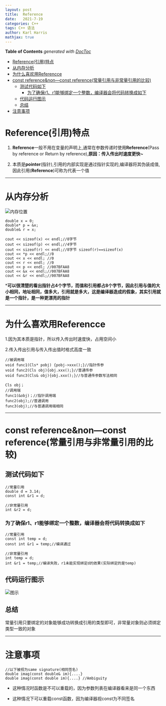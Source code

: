 ```yaml
---
layout: post
title:  Reference
date:   2021-7-19
categories: C++
tags: C++ 语法
author: Karl Harris
mathjax: true
---
```


<!-- START doctoc generated TOC please keep comment here to allow auto update -->
<!-- DON'T EDIT THIS SECTION, INSTEAD RE-RUN doctoc TO UPDATE -->
**Table of Contents**  *generated with [DocToc](https://github.com/thlorenz/doctoc)*

- [Reference(引用)特点](#reference%E5%BC%95%E7%94%A8%E7%89%B9%E7%82%B9)
- [从内存分析](#%E4%BB%8E%E5%86%85%E5%AD%98%E5%88%86%E6%9E%90)
- [为什么喜欢用Referencce](#%E4%B8%BA%E4%BB%80%E4%B9%88%E5%96%9C%E6%AC%A2%E7%94%A8referencce)
- [const reference&non—const reference(常量引用与非常量引用的比较)](#const-referencenonconst-reference%E5%B8%B8%E9%87%8F%E5%BC%95%E7%94%A8%E4%B8%8E%E9%9D%9E%E5%B8%B8%E9%87%8F%E5%BC%95%E7%94%A8%E7%9A%84%E6%AF%94%E8%BE%83)
  - [测试代码如下](#%E6%B5%8B%E8%AF%95%E4%BB%A3%E7%A0%81%E5%A6%82%E4%B8%8B)
    - [为了确保r1、r1能够绑定一个整数，编译器会将代码转换成如下](#%E4%B8%BA%E4%BA%86%E7%A1%AE%E4%BF%9Dr1r1%E8%83%BD%E5%A4%9F%E7%BB%91%E5%AE%9A%E4%B8%80%E4%B8%AA%E6%95%B4%E6%95%B0%E7%BC%96%E8%AF%91%E5%99%A8%E4%BC%9A%E5%B0%86%E4%BB%A3%E7%A0%81%E8%BD%AC%E6%8D%A2%E6%88%90%E5%A6%82%E4%B8%8B)
  - [代码运行图示](#%E4%BB%A3%E7%A0%81%E8%BF%90%E8%A1%8C%E5%9B%BE%E7%A4%BA)
  - [总结](#%E6%80%BB%E7%BB%93)
- [注意事项](#%E6%B3%A8%E6%84%8F%E4%BA%8B%E9%A1%B9)

<!-- END doctoc generated TOC please keep comment here to allow auto update -->


# Reference(引用)特点
1. **Reference**一般不用在变量的声明上,通常在参数传递时使用**Reference**(Pass by reference or Return by reference),**原因：传入传出时速度更快~**
    
2. 本质是**pointer**(指针),引用的内部实现是通过指针实现的,编译器将其伪装成值,因此引用(**Reference**)可称为代表一个值

---
# 从内存分析

![内存位置]({{"https://www.karlharris.cn/img/reference1.png"|absolute_url}})

	double x = 0;
	double* p = &x;
	double& r = x;
	
	cout << sizeof(x) << endl;//8字节
	cout << sizeof(p) << endl;//4字节
	cout << sizeof(r) << endl;//8字节 sizeof(r)==sizeof(x)
	cout << *p << endl;//0
	cout << x << endl; //0
	cout << r << endl; //0
    cout << p << endl; //007BFAA8
	cout << &x << endl;//007BFAA8
	cout << &r << endl;//007BFAA8

***可以很清楚的看出指针占4个字节，而值和引用都占8个字节，因此引用与值的大小相同，地址相同，值多大，引用就是多大，这是编译器造成的假象，其实引用就是一个指针，是一种更漂亮的指针**

---

# 为什么喜欢用Referencce
1.因为其本质是指针，所以传入传出时速度快，占用空间小

2.传入传出引用与传入传出值时格式高度一致

	//被调用端
	void func1(Cls* pobj) {pobj->xxx();}//指针传参
	void func2(Cls obj){obj.xxx();}//普通传参
	void func3(Cls& obj){obj.xxx();}//与普通传参数写法相同

	Cls obj；
	//调用端
	func1(&obj)；//指针调用端
	func2(obj);//普通调用
	func3(obj);//与普通调用端相同

---

# const reference&non—const reference(常量引用与非常量引用的比较)
## 测试代码如下

	//常量引用
	double d = 3.14;
	const int &r1 = d;

	//非常量引用
	int &r2 = d;

### 为了确保r1、r1能够绑定一个整数，编译器会将代码转换成如下

	//常量引用
	const int temp = d;
	const int &r1 = temp;//编译通过

	//非常量引用
	int temp = d;
	int &r1 = temp;//编译失败，r1未能实现绑定d的效果(实际绑定的是temp)

## 代码运行图示

![图示]({{"https://www.karlharris.cn/img/reference2.png"|absolute_url}})

## 总结
常量引用只要绑定的对象能够成功转换成引用的类型即可，非常量对象则必须绑定类型一致的对象

---

# 注意事项
	//以下被视为same signature(相同签名)
	double imag(const double& im){....}
	double imag(const double im){....} //Ambiguity

* 这种情况时函数是不可以重载的，因为参数列表在编译器看来是同一个东西

* 这种情况下可以重载const函数，因为编译器视const为不同签名




    